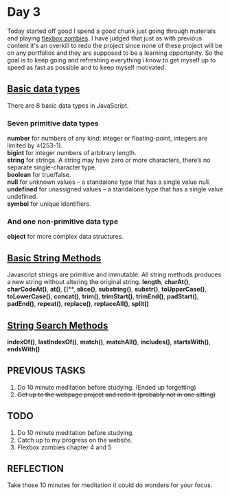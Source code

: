 # Day 3

Today started off good I spend a good chunk just going through materials and playing [flexbox zombies](https://mastery.games/flexboxzombies/).
I have judged that just as with previous content it's an overkill to redo the project since none of these project will be on any portfolios and they are supposed to be a learning opportunity.
So the goal is to keep going and refreshing everything i know to get myself up to speed as fast as possible and to keep myself motivated.

## [Basic data types](https://javascript.info/types#summary)

There are 8 basic data types in JavaScript.  

### Seven primitive data types  

 **number** for numbers of any kind: integer or floating-point, integers are limited by ±(253-1).  
 **bigint** for integer numbers of arbitrary length.  
 **string** for strings. A string may have zero or more characters, there’s no separate single-character type.  
 **boolean** for true/false.  
 **null** for unknown values – a standalone type that has a single value null.  
 **undefined** for unassigned values – a standalone type that has a single value undefined.  
 **symbol** for unique identifiers.  

### And one non-primitive data type  

 **object** for more complex data structures.

## [Basic String Methods](https://www.w3schools.com/js/js_string_methods.asp)

Javascript strings are primitive and immutable: All string methods produces a new string without altering the original string.
**length**, **charAt()**, **charCodeAt()**, **at()**, **[**]**, **slice()**, **substring()**, **substr()**, **toUpperCase()**, **toLowerCase()**,
**concat()**, **trim()**, **trimStart()**, **trimEnd()**, **padStart()**, **padEnd()**, **repeat()**, **replace()**, **replaceAll()**, **split()**

## [String Search Methods](https://www.w3schools.com/js/js_string_search.asp)

**indexOf()**, **lastIndexOf()**, **match()**, **matchAll()**, **includes()**, **startsWith()**, **endsWith()**

## PREVIOUS TASKS

1. Do 10 minute meditation before studying. (Ended up forgetting)
2. ~~Get up to the webpage project and redo it (probably not in one sitting)~~

## TODO

1. Do 10 minute meditation before studying.
2. Catch up to my progress on the website.
3. Flexbox zombies chapter 4 and 5

## REFLECTION

Take those 10 minutes for meditation it could do wonders for your focus.
